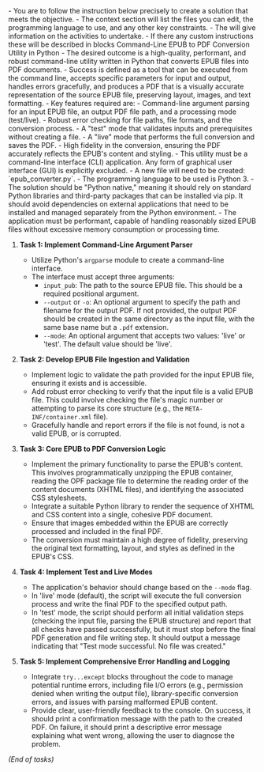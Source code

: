 <Instructions>
- You are to follow the instruction below precisely to create a solution that meets the objective.
- The context section will list the files you can edit, the programming language to use, and any other key constraints.
- The <tasks> will give information on the activities to undertake. 
- If there any custom instructions these will be described in blocks
</Instructions>


<Name>
   Command-Line EPUB to PDF Conversion Utility in Python
</Name>

<Objective>
- The desired outcome is a high-quality, performant, and robust command-line utility written in Python that converts EPUB files into PDF documents.
- Success is defined as a tool that can be executed from the command line, accepts specific parameters for input and output, handles errors gracefully, and produces a PDF that is a visually accurate representation of the source EPUB file, preserving layout, images, and text formatting.
- Key features required are:
    - Command-line argument parsing for an input EPUB file, an output PDF file path, and a processing mode (test/live).
    - Robust error checking for file paths, file formats, and the conversion process.
    - A "test" mode that validates inputs and prerequisites without creating a file.
    - A "live" mode that performs the full conversion and saves the PDF.
    - High fidelity in the conversion, ensuring the PDF accurately reflects the EPUB's content and styling.
- This utility must be a command-line interface (CLI) application. Any form of graphical user interface (GUI) is explicitly excluded.
</Objective>

<Context>
- A new file will need to be created: `epub_converter.py`.
- The programming language to be used is Python 3.
- The solution should be "Python native," meaning it should rely on standard Python libraries and third-party packages that can be installed via pip. It should avoid dependencies on external applications that need to be installed and managed separately from the Python environment.
- The application must be performant, capable of handling reasonably sized EPUB files without excessive memory consumption or processing time.
</Context>

<Tasks>

1. **Task 1: Implement Command-Line Argument Parser**
   - Utilize Python's `argparse` module to create a command-line interface.
   - The interface must accept three arguments:
     - `input_pub`: The path to the source EPUB file. This should be a required positional argument.
     - `--output` or `-o`: An optional argument to specify the path and filename for the output PDF. If not provided, the output PDF should be created in the same directory as the input file, with the same base name but a `.pdf` extension.
     - `--mode`: An optional argument that accepts two values: 'live' or 'test'. The default value should be 'live'.

2. **Task 2: Develop EPUB File Ingestion and Validation**
   - Implement logic to validate the path provided for the input EPUB file, ensuring it exists and is accessible.
   - Add robust error checking to verify that the input file is a valid EPUB file. This could involve checking the file's magic number or attempting to parse its core structure (e.g., the `META-INF/container.xml` file).
   - Gracefully handle and report errors if the file is not found, is not a valid EPUB, or is corrupted.

3. **Task 3: Core EPUB to PDF Conversion Logic**
   - Implement the primary functionality to parse the EPUB's content. This involves programmatically unzipping the EPUB container, reading the OPF package file to determine the reading order of the content documents (XHTML files), and identifying the associated CSS stylesheets.
   - Integrate a suitable Python library to render the sequence of XHTML and CSS content into a single, cohesive PDF document.
   - Ensure that images embedded within the EPUB are correctly processed and included in the final PDF.
   - The conversion must maintain a high degree of fidelity, preserving the original text formatting, layout, and styles as defined in the EPUB's CSS.

4. **Task 4: Implement Test and Live Modes**
   - The application's behavior should change based on the `--mode` flag.
   - In 'live' mode (default), the script will execute the full conversion process and write the final PDF to the specified output path.
   - In 'test' mode, the script should perform all initial validation steps (checking the input file, parsing the EPUB structure) and report that all checks have passed successfully, but it must stop before the final PDF generation and file writing step. It should output a message indicating that "Test mode successful. No file was created."

5. **Task 5: Implement Comprehensive Error Handling and Logging**
   - Integrate `try...except` blocks throughout the code to manage potential runtime errors, including file I/O errors (e.g., permission denied when writing the output file), library-specific conversion errors, and issues with parsing malformed EPUB content.
   - Provide clear, user-friendly feedback to the console. On success, it should print a confirmation message with the path to the created PDF. On failure, it should print a descriptive error message explaining what went wrong, allowing the user to diagnose the problem.

*(End of tasks)*
</Tasks>


<Blocks>

</Blocks>